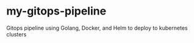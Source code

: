 # my-gitops-pipeline
Gitops pipeline using Golang, Docker, and Helm to deploy to kubernetes clusters
